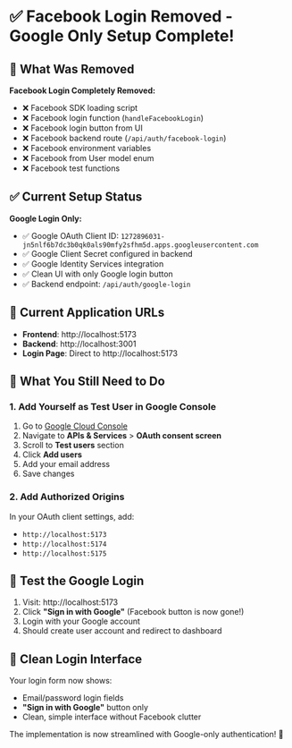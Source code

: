 # ✅ Facebook Login Removed - Google Only Setup Complete!

## 🎯 What Was Removed

**Facebook Login Completely Removed:**
- ❌ Facebook SDK loading script
- ❌ Facebook login function (`handleFacebookLogin`)
- ❌ Facebook login button from UI
- ❌ Facebook backend route (`/api/auth/facebook-login`)
- ❌ Facebook environment variables
- ❌ Facebook from User model enum
- ❌ Facebook test functions

## ✅ Current Setup Status

**Google Login Only:**
- ✅ Google OAuth Client ID: `1272896031-jn5nlf6b7dc3b0qk0als90mfy2sfhm5d.apps.googleusercontent.com`
- ✅ Google Client Secret configured in backend
- ✅ Google Identity Services integration
- ✅ Clean UI with only Google login button
- ✅ Backend endpoint: `/api/auth/google-login`

## 🚀 Current Application URLs

- **Frontend**: http://localhost:5173
- **Backend**: http://localhost:3001
- **Login Page**: Direct to http://localhost:5173

## 🔧 What You Still Need to Do

### 1. Add Yourself as Test User in Google Console
1. Go to [Google Cloud Console](https://console.cloud.google.com/)
2. Navigate to **APIs & Services** > **OAuth consent screen**
3. Scroll to **Test users** section
4. Click **Add users**
5. Add your email address
6. Save changes

### 2. Add Authorized Origins
In your OAuth client settings, add:
- `http://localhost:5173`
- `http://localhost:5174` 
- `http://localhost:5175`

## 🧪 Test the Google Login

1. Visit: http://localhost:5173
2. Click **"Sign in with Google"** (Facebook button is now gone!)
3. Login with your Google account
4. Should create user account and redirect to dashboard

## 📱 Clean Login Interface

Your login form now shows:
- Email/password login fields
- **"Sign in with Google"** button only
- Clean, simple interface without Facebook clutter

The implementation is now streamlined with Google-only authentication! 🎉